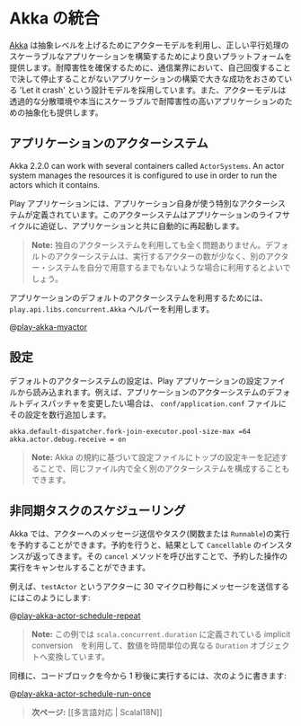 <!--
# Integrating with Akka
-->
# Akka の統合

<!--
[Akka](http://akka.io/) uses the Actor Model to raise the abstraction level and provide a better platform to build correct concurrent and scalable applications. For fault-tolerance it adopts the ‘Let it crash’ model, which has been used with great success in the telecoms industry to build applications that self-heal - systems that never stop. Actors also provide the abstraction for transparent distribution and the basis for truly scalable and fault-tolerant applications.
-->
[Akka](http://akka.io/) は抽象レベルを上げるためにアクターモデルを利用し、正しい平行処理のスケーラブルなアプリケーションを構築するためにより良いプラットフォームを提供します。耐障害性を確保するために、通信業界において、自己回復することで決して停止することがないアプリケーションの構築で大きな成功をおさめている 'Let it crash' という設計モデルを採用しています。また、アクターモデルは透過的な分散環境や本当にスケーラブルで耐障害性の高いアプリケーションのための抽象化も提供します。

<!--
## The application actor system
-->
## アプリケーションのアクターシステム

Akka 2.2.0 can work with several containers called `ActorSystems`. An actor system manages the resources it is configured to use in order to run the actors which it contains. 

<!--
A Play application defines a special actor system to be used by the application. This actor system follows the application life-cycle and restarts automatically when the application restarts.
-->
Play アプリケーションには、アプリケーション自身が使う特別なアクターシステムが定義されています。このアクターシステムはアプリケーションのライフサイクルに追従し、アプリケーションと共に自動的に再起動します。

<!--
> **Note:** Nothing prevents you from using another actor system from within a Play application. The provided default is convenient if you only need to start a few actors without bothering to set-up your own actor system.
-->
> **Note:** 独自のアクターシステムを利用しても全く問題ありません。デフォルトのアクターシステムは、実行するアクターの数が少なく、別のアクター・システムを自分で用意するまでもないような場合に利用するとよいでしょう。

<!--
You can access the default application actor system using the `play.api.libs.concurrent.Akka` helper:
-->
アプリケーションのデフォルトのアクターシステムを利用するためには、`play.api.libs.concurrent.Akka` ヘルパーを利用します。

@[play-akka-myactor](code/ScalaAkka.scala)


<!--
## Configuration
-->
## 設定

<!--
The default actor system configuration is read from the Play application configuration file. For example, to configure the default dispatcher of the application actor system, add these lines to the `conf/application.conf` file:
-->
デフォルトのアクターシステムの設定は、Play アプリケーションの設定ファイルから読み込まれます。例えば、アプリケーションのアクターシステムのデフォルトディスパッチャを変更したい場合は、 `conf/application.conf` ファイルにその設定を数行追加します。

```
akka.default-dispatcher.fork-join-executor.pool-size-max =64
akka.actor.debug.receive = on
```

<!--
> **Note:** You can also configure any other actor system from the same file; just provide a top configuration key.
-->
> **Note:** Akka の規約に基づいて設定ファイルにトップの設定キーを記述することで、同じファイル内で全く別のアクターシステムを構成することもできます。


<!--
## Scheduling asynchronous tasks
-->
## 非同期タスクのスケジューリング

<!--
You can schedule sending messages to actors and executing tasks (functions or `Runnable`). You will get a `Cancellable` back that you can call `cancel` on to cancel the execution of the scheduled operation.
-->
Akka では、アクターへのメッセージ送信やタスク(関数または `Runnable`)の実行を予約することができます。予約を行うと、結果として `Cancellable` のインスタンスが返ってきます。その `cancel` メソッドを呼び出すことで、予約した操作の実行をキャンセルすることができます。

<!--
For example, to send a message to the `testActor` every 30 microseconds:
-->
例えば、`testActor` というアクターに 30 マイクロ秒毎にメッセージを送信するにはこのようにします:

@[play-akka-actor-schedule-repeat](code/ScalaAkka.scala)

<!--
> **Note:** This example uses implicit conversions defined in `scala.concurrent.duration` to convert numbers to `Duration` objects with various time units.
-->
> **Note:** この例では `scala.concurrent.duration` に定義されている implicit conversion　を利用して、数値を時間単位の異なる `Duration` オブジェクトへ変換しています。

<!--
Similarly, to run a block of code one seconds from now:
-->
同様に、コードブロックを今から 1 秒後に実行するには、次のように書きます:

@[play-akka-actor-schedule-run-once](code/ScalaAkka.scala)

<!--
> **Next:** [[Internationalization | ScalaI18N]]
-->
> **次ページ:** [[多言語対応 | ScalaI18N]]

